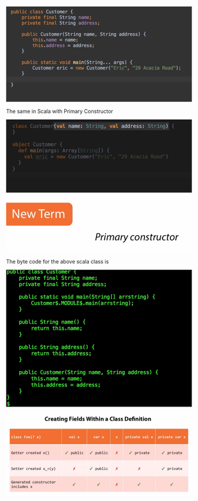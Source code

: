![](/assets/java1.png)

The same in Scala with Primary Constructor

![](/assets/scala.png)

The byte code for the above scala class is

![](/assets/scala2.png)



![](/assets/scala3.png)

